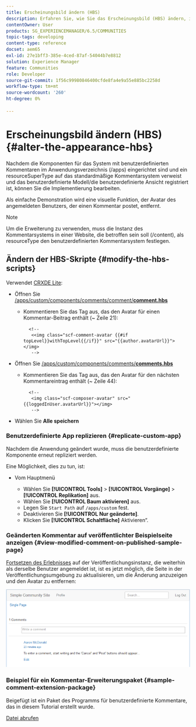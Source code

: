 ```yaml
---
title: Erscheinungsbild ändern (HBS)
description: Erfahren Sie, wie Sie das Erscheinungsbild (HBS) ändern, indem Sie die HBS-Skripte bearbeiten.
contentOwner: User
products: SG_EXPERIENCEMANAGER/6.5/COMMUNITIES
topic-tags: developing
content-type: reference
docset: aem65
exl-id: 27e1bff3-385e-4ced-87af-54044b7e8812
solution: Experience Manager
feature: Communities
role: Developer
source-git-commit: 1f56c99980846400cfde8fa4e9a55e885bc2258d
workflow-type: tm+mt
source-wordcount: '260'
ht-degree: 0%

---
```


# Erscheinungsbild ändern (HBS) {#alter-the-appearance-hbs}

Nachdem die Komponenten für das System mit benutzerdefinierten Kommentaren im Anwendungsverzeichnis (/apps) eingerichtet sind und ein resourceSuperType auf das standardmäßige Kommentarsystem verweist und das benutzerdefinierte Modell/die benutzerdefinierte Ansicht registriert ist, können Sie die Implementierung bearbeiten.

Als einfache Demonstration wird eine visuelle Funktion, der Avatar des angemeldeten Benutzers, der einen Kommentar postet, entfernt.

>[!NOTE]
>
>Um die Erweiterung zu verwenden, muss die Instanz des Kommentarsystems in einer Website, die betroffen sein soll (/content), als resourceType den benutzerdefinierten Kommentarsystem festlegen.

## Ändern der HBS-Skripte {#modify-the-hbs-scripts}

Verwendet [CRXDE Lite](/help/sites-developing/developing-with-crxde-lite.md):

* Öffnen Sie [/apps/custom/components/comments/comment/**comment.hbs**](https://localhost:4502/crx/de/index.jsp#/apps/custom/components/comments/comment/comment.hbs)

   * Kommentieren Sie das Tag aus, das den Avatar für einen Kommentar-Beitrag enthält (~ Zeile 21):

     ```
       <!--
        <<img class="scf-comment-avatar {{#if topLevel}}withTopLevel{{/if}}" src="{{author.avatarUrl}}"></img>
        -->
     ```

* Öffnen Sie [/apps/custom/components/comments/**comments.hbs**](https://localhost:4502/crx/de/index.jsp#/apps/custom/components/comments/comments.hbs)

   * Kommentieren Sie das Tag aus, das den Avatar für den nächsten Kommentareintrag enthält (~ Zeile 44):

     ```
       <!--
        <img class="scf-composer-avatar" src="{{loggedInUser.avatarUrl}}"></img>
        -->
     ```

* Wählen Sie **Alle speichern**

### Benutzerdefinierte App replizieren {#replicate-custom-app}

Nachdem die Anwendung geändert wurde, muss die benutzerdefinierte Komponente erneut repliziert werden.

Eine Möglichkeit, dies zu tun, ist:

* Vom Hauptmenü

   * Wählen Sie **[!UICONTROL Tools]** > **[!UICONTROL Vorgänge]** > **[!UICONTROL Replikation]** aus.
   * Wählen Sie **[!UICONTROL Baum aktivieren]** aus.
   * Legen Sie `Start Path` auf `/apps/custom` fest.
   * Deaktivieren Sie **[!UICONTROL Nur geänderte]**.
   * Klicken Sie **[!UICONTROL Schaltfläche]** Aktivieren“.

### Geänderten Kommentar auf veröffentlichter Beispielseite anzeigen {#view-modified-comment-on-published-sample-page}

[Fortsetzen des Erlebnisses](/help/communities/extend-sample-page.md#publish-sample-page) auf der Veröffentlichungsinstanz, die weiterhin als derselbe Benutzer angemeldet ist, ist es jetzt möglich, die Seite in der Veröffentlichungsumgebung zu aktualisieren, um die Änderung anzuzeigen und den Avatar zu entfernen:

![view-modified-content](assets/view-modified-content.png)

### Beispiel für ein Kommentar-Erweiterungspaket {#sample-comment-extension-package}

Beigefügt ist ein Paket des Programms für benutzerdefinierte Kommentare, das in diesem Tutorial erstellt wurde.

[Datei abrufen](assets/sample-comment-extension-6-1-fp3.zip)
